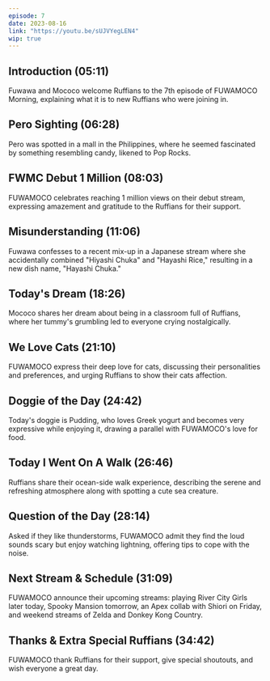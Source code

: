 ```yaml
---
episode: 7
date: 2023-08-16
link: "https://youtu.be/sUJVYegLEN4"
wip: true
---
```


## Introduction (05:11)

Fuwawa and Mococo welcome Ruffians to the 7th episode of FUWAMOCO Morning, explaining what it is to new Ruffians who were joining in.

## Pero Sighting (06:28)

Pero was spotted in a mall in the Philippines, where he seemed fascinated by something resembling candy, likened to Pop Rocks.

## FWMC Debut 1 Million (08:03)

FUWAMOCO celebrates reaching 1 million views on their debut stream, expressing amazement and gratitude to the Ruffians for their support.

## Misunderstanding (11:06)

Fuwawa confesses to a recent mix-up in a Japanese stream where she accidentally combined "Hiyashi Chuka" and "Hayashi Rice," resulting in a new dish name, "Hayashi Chuka."

## Today's Dream (18:26)

Mococo shares her dream about being in a classroom full of Ruffians, where her tummy's grumbling led to everyone crying nostalgically.

## We Love Cats (21:10)

FUWAMOCO express their deep love for cats, discussing their personalities and preferences, and urging Ruffians to show their cats affection.

## Doggie of the Day (24:42)

Today's doggie is Pudding, who loves Greek yogurt and becomes very expressive while enjoying it, drawing a parallel with FUWAMOCO's love for food.

## Today I Went On A Walk (26:46)

Ruffians share their ocean-side walk experience, describing the serene and refreshing atmosphere along with spotting a cute sea creature.

## Question of the Day (28:14)

Asked if they like thunderstorms, FUWAMOCO admit they find the loud sounds scary but enjoy watching lightning, offering tips to cope with the noise.

## Next Stream & Schedule (31:09)

FUWAMOCO announce their upcoming streams: playing River City Girls later today, Spooky Mansion tomorrow, an Apex collab with Shiori on Friday, and weekend streams of Zelda and Donkey Kong Country.

## Thanks & Extra Special Ruffians (34:42)

FUWAMOCO thank Ruffians for their support, give special shoutouts, and wish everyone a great day.
